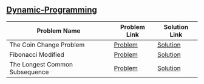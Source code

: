 ## [Dynamic-Programming](https://www.hackerrank.com/domains/algorithms/dynamic-programming)

Problem Name|Problem Link|Solution Link
---|---|---
The Coin Change Problem|[Problem](https://www.hackerrank.com/challenges/coin-change/problem)|[Solution](./coin-change.cpp)
Fibonacci Modified|[Problem](https://www.hackerrank.com/challenges/fibonacci-modified/problem)|[Solution](./fibonacci-modified.py)
The Longest Common Subsequence|[Problem](https://www.hackerrank.com/challenges/dynamic-programming-classics-the-longest-common-subsequence/problem)|[Solution](./.cpp)


